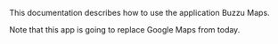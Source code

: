 This documentation describes how to use the application Buzzu Maps.

Note that this app is going to replace Google Maps from today.